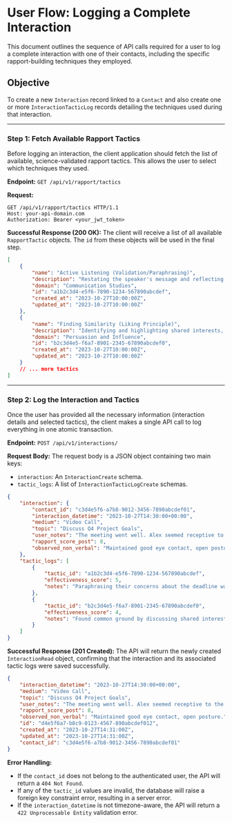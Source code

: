 # User Flow: Logging a Complete Interaction

This document outlines the sequence of API calls required for a user to log a complete interaction with one of their contacts, including the specific rapport-building techniques they employed.

## Objective
To create a new `Interaction` record linked to a `Contact` and also create one or more `InteractionTacticLog` records detailing the techniques used during that interaction.

---

### Step 1: Fetch Available Rapport Tactics

Before logging an interaction, the client application should fetch the list of available, science-validated rapport tactics. This allows the user to select which techniques they used.

**Endpoint:** `GET /api/v1/rapport/tactics`

**Request:**
```http
GET /api/v1/rapport/tactics HTTP/1.1
Host: your-api-domain.com
Authorization: Bearer <your_jwt_token>
```

**Successful Response (200 OK):**
The client will receive a list of all available `RapportTactic` objects. The `id` from these objects will be used in the final step.

```json
[
    {
        "name": "Active Listening (Validation/Paraphrasing)",
        "description": "Restating the speaker's message and reflecting their feelings...",
        "domain": "Communication Studies",
        "id": "a1b2c3d4-e5f6-7890-1234-567890abcdef",
        "created_at": "2023-10-27T10:00:00Z",
        "updated_at": "2023-10-27T10:00:00Z"
    },
    {
        "name": "Finding Similarity (Liking Principle)",
        "description": "Identifying and highlighting shared interests, backgrounds, or values...",
        "domain": "Persuasion and Influence",
        "id": "b2c3d4e5-f6a7-8901-2345-67890abcdef0",
        "created_at": "2023-10-27T10:00:00Z",
        "updated_at": "2023-10-27T10:00:00Z"
    }
    // ... more tactics
]
```

---

### Step 2: Log the Interaction and Tactics

Once the user has provided all the necessary information (interaction details and selected tactics), the client makes a single API call to log everything in one atomic transaction.

**Endpoint:** `POST /api/v1/interactions/`

**Request Body:**
The request body is a JSON object containing two main keys:
- `interaction`: An `InteractionCreate` schema.
- `tactic_logs`: A list of `InteractionTacticLogCreate` schemas.

```json
{
    "interaction": {
        "contact_id": "c3d4e5f6-a7b8-9012-3456-7890abcdef01",
        "interaction_datetime": "2023-10-27T14:30:00+00:00",
        "medium": "Video Call",
        "topic": "Discuss Q4 Project Goals",
        "user_notes": "The meeting went well. Alex seemed receptive to the new timeline.",
        "rapport_score_post": 8,
        "observed_non_verbal": "Maintained good eye contact, open posture."
    },
    "tactic_logs": [
        {
            "tactic_id": "a1b2c3d4-e5f6-7890-1234-567890abcdef",
            "effectiveness_score": 5,
            "notes": "Paraphrasing their concerns about the deadline was highly effective."
        },
        {
            "tactic_id": "b2c3d4e5-f6a7-8901-2345-67890abcdef0",
            "effectiveness_score": 4,
            "notes": "Found common ground by discussing shared interest in hiking."
        }
    ]
}
```

**Successful Response (201 Created):**
The API will return the newly created `InteractionRead` object, confirming that the interaction and its associated tactic logs were saved successfully.

```json
{
    "interaction_datetime": "2023-10-27T14:30:00+00:00",
    "medium": "Video Call",
    "topic": "Discuss Q4 Project Goals",
    "user_notes": "The meeting went well. Alex seemed receptive to the new timeline.",
    "rapport_score_post": 8,
    "observed_non_verbal": "Maintained good eye contact, open posture.",
    "id": "d4e5f6a7-b8c9-0123-4567-890abcdef012",
    "created_at": "2023-10-27T14:31:00Z",
    "updated_at": "2023-10-27T14:31:00Z",
    "contact_id": "c3d4e5f6-a7b8-9012-3456-7890abcdef01"
}
```

**Error Handling:**
- If the `contact_id` does not belong to the authenticated user, the API will return a `404 Not Found`.
- If any of the `tactic_id` values are invalid, the database will raise a foreign key constraint error, resulting in a server error.
- If the `interaction_datetime` is not timezone-aware, the API will return a `422 Unprocessable Entity` validation error.